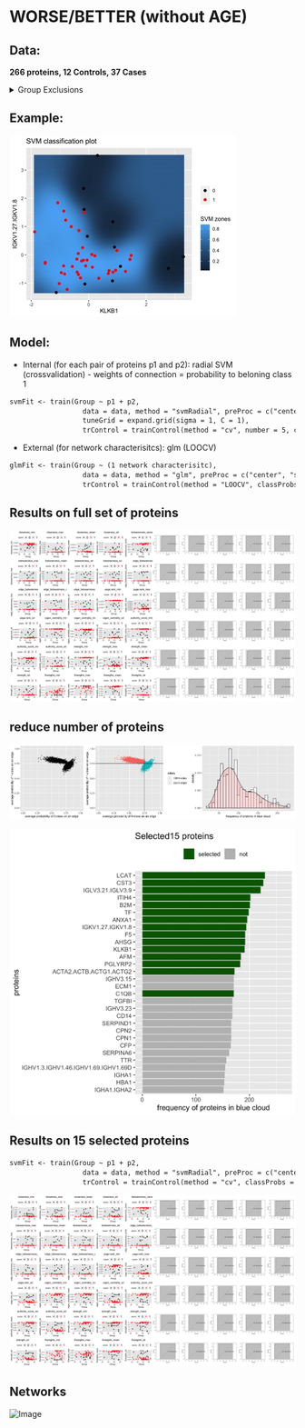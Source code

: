 
# WORSE/BETTER (without AGE)
 
## Data: 
 **266 proteins, 12 Controls, 37 Cases**

<details>
<summary>Group Exclusions</summary>
<br>Patients who become >5 and then go on to get worse (1) or better (0). Sample is first at which they are >5</br>	
<br>
<pre>
| #0          | 12       |                                   |
| #1          | 37       |                                   |
| #Excluded   | 114      |                                   |
|-------------|----------|-----------------------------------|
| Aux.Id      | Group    | Reason for exclusion              |
|-------------|----------|-----------------------------------|
| C19-CB-0000 | Excluded | Incomplete data                   |
| C19-CB-0001 | Excluded | All points <=5                    |
| C19-CB-0003 | Excluded | All points <=5                    |
| C19-CB-0005 | Excluded | All points <=5                    |
| C19-CB-0008 | 0        |                                   |
| C19-CB-0009 | 1        |                                   |
| C19-CB-0010 | Excluded | All points <=5                    |
| C19-CB-0012 | 0        |                                   |
| C19-CB-0013 | 1        |                                   |
| C19-CB-0016 | 1        |                                   |
| C19-CB-0018 | Excluded | All points <=5                    |
| C19-CB-0020 | 0        |                                   |
| C19-CB-0021 | 0        |                                   |
| C19-CB-0022 | Excluded | All points <=5                    |
| C19-CB-0023 | Excluded | All points <=5                    |
| C19-CB-0025 | 1        |                                   |
| C19-CB-0026 | Excluded | All points <=5                    |
| C19-CB-0029 | Excluded | All points <=5                    |
| C19-CB-0030 | Excluded | All points <=5                    |
| C19-CB-0032 | 1        |                                   |
| C19-CB-0033 | 1        |                                   |
| C19-CB-0035 | Excluded | All points <=5                    |
| C19-CB-0036 | Excluded | Single time point                 |
| C19-CB-0037 | Excluded | All points <=5                    |
| C19-CB-0038 | Excluded | All points <=5                    |
| C19-CB-0039 | Excluded | All points <=5                    |
| C19-CB-0041 | Excluded | All points <=5                    |
| C19-CB-0042 | Excluded | All points <=5                    |
| C19-CB-0043 | Excluded | All points <=5                    |
| C19-CB-0044 | Excluded | All points <=5                    |
| C19-CB-0045 | Excluded | All points <=5                    |
| C19-CB-0046 | Excluded | All points <=5                    |
| C19-CB-0047 | Excluded | All points <=5                    |
| C19-CB-0048 | Excluded | All points <=5                    |
| C19-CB-0049 | Excluded | All points <=5                    |
| C19-CB-0050 | Excluded | All points <=5                    |
| C19-CB-0051 | Excluded | All points <=5                    |
| C19-CB-0052 | Excluded | All points <=5                    |
| C19-CB-0053 | Excluded | All points <=5                    |
| C19-CB-0054 | Excluded | All points <=5                    |
| C19-CB-0055 | Excluded | All points <=5                    |
| C19-CB-0056 | Excluded | All points <=5                    |
| C19-CB-0057 | Excluded | Incomplete data                   |
| C19-CB-0058 | 0        |                                   |
| C19-CB-0059 | 1        |                                   |
| C19-CB-0060 | Excluded | All points <=5                    |
| C19-CB-0061 | 1        |                                   |
| C19-CB-0062 | 0        |                                   |
| C19-CB-0063 | Excluded | All points <=5                    |
| C19-CB-0064 | 1        |                                   |
| C19-CB-0065 | Excluded | All points <=5                    |
| C19-CB-0066 | Excluded | All points <=5                    |
| C19-CB-0067 | Excluded | All points <=5                    |
| C19-CB-0068 | Excluded | All points <=5                    |
| C19-CB-0069 | Excluded | All points <=5                    |
| C19-CB-0070 | Excluded | All points <=5                    |
| C19-CB-0071 | Excluded | All points <=5                    |
| C19-CB-0072 | Excluded | All points <=5                    |
| C19-CB-0073 | Excluded | All points <=5                    |
| C19-CB-0075 | Excluded | All points <=5                    |
| C19-CB-0076 | 1        |                                   |
| C19-CB-0077 | Excluded | All points <=5                    |
| C19-CB-0078 | Excluded | All points <=5                    |
| C19-CB-0082 | 1        |                                   |
| C19-CB-0083 | Excluded | <=5 within 25 days but died       |
| C19-CB-0084 | 1        |                                   |
| C19-CB-0085 | 1        |                                   |
| C19-CB-0086 | Excluded | All points <=5                    |
| C19-CB-0087 | Excluded | All points <=5                    |
| C19-CB-0088 | Excluded | All points <=5                    |
| C19-CB-0089 | Excluded | All points <=5                    |
| C19-CB-0090 | 1        |                                   |
| C19-CB-0091 | 0        |                                   |
| C19-CB-0092 | Excluded | All points <=5                    |
| C19-CB-0094 | Excluded | <=5 within 25 days but died       |
| C19-CB-0095 | Excluded | All points <=5                    |
| C19-CB-0096 | Excluded | admission dates missing           |
| C19-CB-0097 | Excluded | All points <=5                    |
| C19-CB-0098 | 1        |                                   |
| C19-CB-0099 | 1        |                                   |
| C19-CB-0100 | Excluded | All points <=5                    |
| C19-CB-0101 | Excluded | All points <=5                    |
| C19-CB-0102 | Excluded | Incomplete data                   |
| C19-CB-0103 | 1        |                                   |
| C19-CB-0104 | Excluded | Incomplete data                   |
| C19-CB-0106 | Excluded | Incomplete data                   |
| C19-CB-0107 | Excluded | All points <=5                    |
| C19-CB-0108 | 1        |                                   |
| C19-CB-0109 | 1        |                                   |
| C19-CB-0111 | Excluded | No outcome info                   |
| C19-CB-0112 | 1        |                                   |
| C19-CB-0113 | 1        |                                   |
| C19-CB-0114 | Excluded | All points <=5                    |
| C19-CB-0115 | Excluded | All points <=5                    |
| C19-CB-0116 | Excluded | Incomplete data                   |
| C19-CB-0117 | Excluded | All points <=5                    |
| C19-CB-0118 | Excluded | Incomplete data                   |
| C19-CB-0119 | Excluded | All points <=5                    |
| C19-CB-0120 | 1        |                                   |
| C19-CB-0121 | Excluded | All points <=5                    |
| C19-CB-0122 | Excluded | Single time point                 |
| C19-CB-0123 | 1        |                                   |
| C19-CB-0124 | 0        |                                   |
| C19-CB-0125 | Excluded | All points <=5                    |
| C19-CB-0126 | 0        |                                   |
| C19-CB-0127 | Excluded | Data doesn't extend 25 days       |
| C19-CB-0128 | Excluded | <=5 within 25 days but died       |
| C19-CB-0129 | Excluded | All points <=5                    |
| C19-CB-0130 | 1        |                                   |
| C19-CB-0131 | Excluded | All points <=5                    |
| C19-CB-0132 | Excluded | Refused treatment and died        |
| C19-CB-0133 | 1        |                                   |
| C19-CB-0134 | Excluded | All points <=5                    |
| C19-CB-0135 | 1        |                                   |
| C19-CB-0136 | 1        |                                   |
| C19-CB-0137 | 1        |                                   |
| C19-CB-0138 | Excluded | All points <=5                    |
| C19-CB-0139 | Excluded | All points <=5                    |
| C19-CB-0140 | Excluded | All points <=5                    |
| C19-CB-0141 | Excluded | All points <=5                    |
| C19-CB-0142 | 1        |                                   |
| C19-CB-0143 | Excluded | All points <=5                    |
| C19-CB-0144 | Excluded | All points <=5                    |
| C19-CB-0145 | Excluded | All points <=5                    |
| C19-CB-0147 | Excluded | All points <=5                    |
| C19-CB-0148 | Excluded | All points <=5                    |
| C19-CB-0149 | Excluded | All points <=5                    |
| C19-CB-0150 | 1        |                                   |
| C19-CB-0151 | Excluded | All points <=5                    |
| C19-CB-0152 | Excluded | All points <=5                    |
| C19-CB-0155 | Excluded | All points <=5                    |
| C19-CB-0157 | Excluded | All points <=5                    |
| C19-CB-0159 | 1        |                                   |
| C19-CB-0160 | Excluded | Single time point                 |
| C19-CB-0162 | 0        |                                   |
| C19-CB-0164 | 1        |                                   |
| C19-CB-0165 | 1        |                                   |
| C19-CB-0166 | Excluded | All points <=5                    |
| C19-CB-0167 | Excluded | All points <=5                    |
| C19-CB-0168 | Excluded | All points <=5                    |
| C19-CB-0169 | 1        |                                   |
| C19-CB-0170 | Excluded | Single time point/Incomplete data |
| C19-CB-0175 | Excluded | Incomplete data                   |
| C19-CB-0176 | 0        |                                   |
| C19-CB-0179 | Excluded | All points <=5                    |
| C19-CB-0180 | Excluded | All points <=5                    |
| C19-CB-0181 | Excluded | All points <=5                    |
| C19-CB-0196 | Excluded | All points <=5                    |
| C19-CB-0197 | Excluded | All points <=5                    |
| C19-CB-0198 | 0        |                                   |
| C19-CB-0199 | 1        |                                   |
| C19-CB-0214 | Excluded | Incomplete data                   |
| C19-CB-0215 | 1        |                                   |
| C19-CB-0216 | Excluded | All points <=5                    |
| C19-CB-0217 | Excluded | All points <=5                    |
| C19-CB-0218 | 1        |                                   |
| C19-CB-0219 | Excluded | All points <=5                    |
| C19-CB-0220 | Excluded | Refused treatment and died        |
| C19-CB-0221 | Excluded | All points <=5                    |
| C19-CB-0222 | Excluded | All points <=5                    |
| C19-CB-0223 | Excluded | All points <=5                    |
| C19-CB-0224 | Excluded | All points <=5                    |
| C19-CB-0225 | Excluded | Incomplete data                   |
</pre>
</details>

## Example:
![Image](/docs/A_EXAMPLE.jpg)

## Model:
 - Internal (for each pair of proteins p1 and p2): radial SVM (crossvalidation) - weights of connection = probability to beloning class 1
 ```markdown
 svmFit <- train(Group ~ p1 + p2,
                   data = data, method = "svmRadial", preProc = c("center", "scale"),metric = "ROC",
                   tuneGrid = expand.grid(sigma = 1, C = 1),
                   trControl = trainControl(method = "cv", number = 5, classProbs = TRUE, summaryFunction = twoClassSummary))
 ```
 - External (for network characterisitcs): glm (LOOCV)
 ```markdown
 glmFit <- train(Group ~ (1 network characterisitc),
                   data = data, method = "glm", preProc = c("center", "scale"), metric = "ROC",
                   trControl = trainControl(method = "LOOCV", classProbs = TRUE, summaryFunction = twoClassSummary))
 ```
 
## Results on full set of proteins
![Image](/docs/A_1.jpg)
## reduce number of proteins
![Image](/docs/A_2.jpg)

![Image](/docs/A_3.jpg)
## Results on 15 selected proteins
 ```markdown
 svmFit <- train(Group ~ p1 + p2,
                   data = data, method = "svmRadial", preProc = c("center", "scale"),metric = "ROC",
                   trControl = trainControl(method = "cv", classProbs = TRUE, summaryFunction = twoClassSummary))
 ```
 
![Image](/docs/A_4.jpg)
## Networks
![Image](/docs/A_5.jpg)
